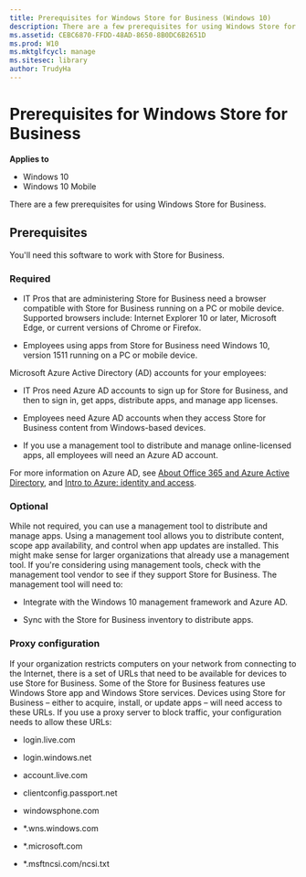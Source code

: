 ```yaml
---
title: Prerequisites for Windows Store for Business (Windows 10)
description: There are a few prerequisites for using Windows Store for Business.
ms.assetid: CEBC6870-FFDD-48AD-8650-8B0DC6B2651D
ms.prod: W10
ms.mktglfcycl: manage
ms.sitesec: library
author: TrudyHa
---
```


# Prerequisites for Windows Store for Business


**Applies to**

-   Windows 10
-   Windows 10 Mobile

There are a few prerequisites for using Windows Store for Business.

## Prerequisites


You'll need this software to work with Store for Business.

### Required

-   IT Pros that are administering Store for Business need a browser compatible with Store for Business running on a PC or mobile device. Supported browsers include: Internet Explorer 10 or later, Microsoft Edge, or current versions of Chrome or Firefox.

-   Employees using apps from Store for Business need Windows 10, version 1511 running on a PC or mobile device.

Microsoft Azure Active Directory (AD) accounts for your employees:

-   IT Pros need Azure AD accounts to sign up for Store for Business, and then to sign in, get apps, distribute apps, and manage app licenses.

-   Employees need Azure AD accounts when they access Store for Business content from Windows-based devices.

-   If you use a management tool to distribute and manage online-licensed apps, all employees will need an Azure AD account.

For more information on Azure AD, see [About Office 365 and Azure Active Directory](http://go.microsoft.com/fwlink/p/?LinkId=708612), and [Intro to Azure: identity and access](http://go.microsoft.com/fwlink/p/?LinkId=708611).

### Optional

While not required, you can use a management tool to distribute and manage apps. Using a management tool allows you to distribute content, scope app availability, and control when app updates are installed. This might make sense for larger organizations that already use a management tool. If you're considering using management tools, check with the management tool vendor to see if they support Store for Business. The management tool will need to:

-   Integrate with the Windows 10 management framework and Azure AD.

-   Sync with the Store for Business inventory to distribute apps.

### Proxy configuration

If your organization restricts computers on your network from connecting to the Internet, there is a set of URLs that need to be available for devices to use Store for Business. Some of the Store for Business features use Windows Store app and Windows Store services. Devices using Store for Business – either to acquire, install, or update apps – will need access to these URLs. If you use a proxy server to block traffic, your configuration needs to allow these URLs:

-   login.live.com

-   login.windows.net

-   account.live.com

-   clientconfig.passport.net

-   windowsphone.com

-   \*.wns.windows.com

-   \*.microsoft.com

-   \*.msftncsi.com/ncsi.txt

 

 






